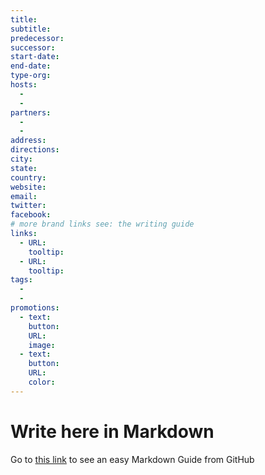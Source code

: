 ```yaml
---
title:
subtitle:
predecessor:
successor:
start-date:
end-date:
type-org:
hosts:
  -
  -
partners:
  -
  -
address:
directions:  
city:
state:
country:
website:
email:
twitter:
facebook:
# more brand links see: the writing guide
links:
  - URL:
    tooltip:
  - URL:
    tooltip:
tags:
  -
  -
promotions:
  - text:
    button:
    URL:
    image:
  - text:
    button:
    URL:
    color:  
---
```


# Write here in Markdown

Go to [this link](https://guides.github.com/features/mastering-markdown/) to see an easy Markdown Guide from GitHub
